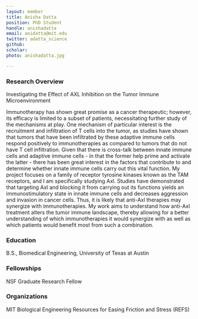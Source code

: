```yaml
---
layout: member
title: Anisha Datta
position: PhD Student
handle: anishadatta
email: anidatta@mit.edu
twitter: adatta_science
github:
scholar: 
photo: anishadatta.jpg 

---
```


### Research Overview
Investigating the Effect of AXL Inhibition on the Tumor Immune Microenvironment

Immunotherapy has shown great promise as a cancer therapeutic; however, its efficacy is limited to a subset of patients, necessitating further study of the mechanisms at play. One mechanism of particular interest is the recruitment and infiltration of T cells into the tumor, as studies have shown that tumors that have been infiltrated by these adaptive immune cells respond positively to immunotherapies as compared to tumors that do not have T cell infiltration. Given that there is cross-talk between innate immune cells and adaptive immune cells - in that the former help prime and activate the latter - there has been great interest in the factors that contribute to and determine whether innate immune cells carry out this vital function. My project focuses on a family of receptor tyrosine kinases known as the TAM receptors, and I am specifically studying Axl. Studies have demonstrated that targeting Axl and blocking it from carrying out its functions yields an immunostimulatory state in innate immune cells and decreases aggression and invasion in cancer cells. Thus, it is likely that anti-Axl therapies may synergize with immunotherapies. My work aims to understand how anti-Axl treatment alters the tumor immune landscape, thereby allowing for a better understanding of which immunotherapies it would synergize with as well as which patients would benefit most from such a combination.

### Education
B.S., Biomedical Engineering, University of Texas at Austin

### Fellowships
NSF Graduate Research Fellow

### Organizations
MIT Biological Engineering Resources for Easing Friction and Stress (REFS) 